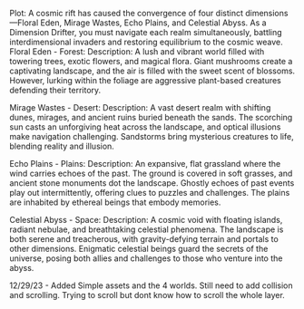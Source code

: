 Plot:
    A cosmic rift has caused the convergence of four distinct dimensions—Floral Eden, Mirage Wastes, Echo Plains, and Celestial Abyss. As a Dimension Drifter, you must navigate each realm simultaneously, battling interdimensional invaders and restoring equilibrium to the cosmic weave.
Floral Eden - Forest:
    Description: A lush and vibrant world filled with towering trees, exotic flowers, and magical flora. Giant mushrooms create a captivating landscape, and the air is filled with the sweet scent of blossoms. However, lurking within the foliage are aggressive plant-based creatures defending their territory.

Mirage Wastes - Desert:
    Description: A vast desert realm with shifting dunes, mirages, and ancient ruins buried beneath the sands. The scorching sun casts an unforgiving heat across the landscape, and optical illusions make navigation challenging. Sandstorms bring mysterious creatures to life, blending reality and illusion.

Echo Plains - Plains:
    Description: An expansive, flat grassland where the wind carries echoes of the past. The ground is covered in soft grasses, and ancient stone monuments dot the landscape. Ghostly echoes of past events play out intermittently, offering clues to puzzles and challenges. The plains are inhabited by ethereal beings that embody memories.

Celestial Abyss - Space:
    Description: A cosmic void with floating islands, radiant nebulae, and breathtaking celestial phenomena. The landscape is both serene and treacherous, with gravity-defying terrain and portals to other dimensions. Enigmatic celestial beings guard the secrets of the universe, posing both allies and challenges to those who venture into the abyss.


12/29/23
    - Added Simple assets and the 4 worlds. Still need to add collision and scrolling. Trying to scroll but dont know how to scroll the whole layer.